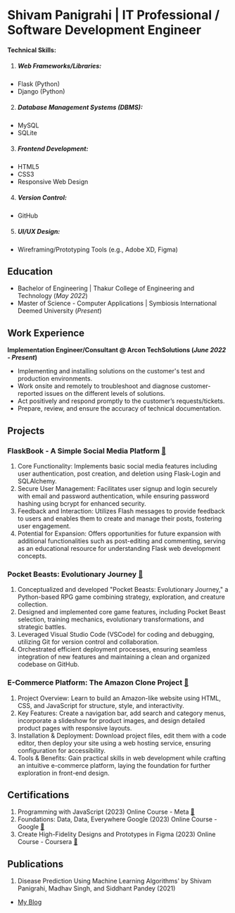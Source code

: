 # Shivam Panigrahi | IT Professional / Software Development Engineer

#### Technical Skills:
1. ##### Web Frameworks/Libraries:
  - Flask (Python)
  - Django (Python)
2. ##### Database Management Systems (DBMS):
  - MySQL
  - SQLite
3. ##### Frontend Development:
  - HTML5
  - CSS3
  - Responsive Web Design
4. ##### Version Control:
  - GitHub
5. ##### UI/UX Design:
  - Wireframing/Prototyping Tools (e.g., Adobe XD, Figma)

## Education
- Bachelor of Engineering | Thakur College of Engineering and Technology (_May 2022_)								       		
- Master of Science - Computer Applications	| Symbiosis International Deemed University (_Present_)

## Work Experience
**Implementation Engineer/Consultant @ Arcon TechSolutions (_June 2022 - Present_)**
- Implementing and installing solutions on the customer's test and production environments.
- Work onsite and remotely to troubleshoot and diagnose customer-reported issues on the different levels of solutions.
- Act positively and respond promptly to the customer’s requests/tickets.
- Prepare, review, and ensure the accuracy of technical documentation.

## Projects
### FlaskBook - A Simple Social Media Platform [🔗](https://github.com/shivam821/FlaskBook---A-Simple-Social-Media-Platform)

1. Core Functionality: Implements basic social media features including user authentication, post creation, and deletion using Flask-Login and SQLAlchemy.
2. Secure User Management: Facilitates user signup and login securely with email and password authentication, while ensuring password hashing using bcrypt for enhanced security.
3. Feedback and Interaction: Utilizes Flash messages to provide feedback to users and enables them to create and manage their posts, fostering user engagement.
4. Potential for Expansion: Offers opportunities for future expansion with additional functionalities such as post-editing and commenting, serving as an educational resource for understanding Flask web development concepts.

### Pocket Beasts: Evolutionary Journey [🔗](https://github.com/shivam821/Pocket-Odyssey)

1. Conceptualized and developed "Pocket Beasts: Evolutionary Journey," a Python-based RPG game combining strategy, exploration, and creature collection.
2. Designed and implemented core game features, including Pocket Beast selection, training mechanics, evolutionary transformations, and strategic battles.
3. Leveraged Visual Studio Code (VSCode) for coding and debugging, utilizing Git for version control and collaboration.
4. Orchestrated efficient deployment processes, ensuring seamless integration of new features and maintaining a clean and organized codebase on GitHub.

### E-Commerce Platform: The Amazon Clone Project [🔗](https://github.com/shivam821/Amazon-Clone-Using-HTML-CSS-And-JavaScript)

1. Project Overview: Learn to build an Amazon-like website using HTML, CSS, and JavaScript for structure, style, and interactivity.
2. Key Features: Create a navigation bar, add search and category menus, incorporate a slideshow for product images, and design detailed product pages with responsive layouts.
3. Installation & Deployment: Download project files, edit them with a code editor, then deploy your site using a web hosting service, ensuring configuration for accessibility.
4. Tools & Benefits: Gain practical skills in web development while crafting an intuitive e-commerce platform, laying the foundation for further exploration in front-end design. 

## Certifications
1. Programming with JavaScript (2023) Online Course - Meta [🔗](https://coursera.org/share/63c15f3b5306ec64b756e597bc0e2d58)
2. Foundations: Data, Data, Everywhere Google (2023) Online Course - Google [🔗](https://www.coursera.org/account/accomplishments/certificate/P8RFSNPJCFTX)
3. Create High-Fidelity Designs and Prototypes in Figma (2023) Online Course - Coursera [🔗](https://coursera.org/share/e773683af80f9d917476c348707747a7)

## Publications
1. Disease Prediction Using Machine Learning Algorithms' by Shivam Panigrahi, Madhav Singh, and Siddhant Pandey (2021)

- [My Blog](https://medium.com/@panigrahishivam821)
